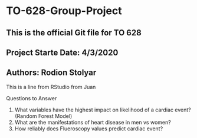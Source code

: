 # TO-628-Group-Project

## This is the official Git file for TO 628
## Project Starte Date: 4/3/2020
## Authors: Rodion Stolyar

This is a line from RStudio from Juan

Questions to Answer 
1) What variables have the highest impact on likelihood of a cardiac event? (Random Forest Model) 
2) What are the manifestations of heart disease in men vs women?
3) How reliably does Flueroscopy values predict cardiac event? 

